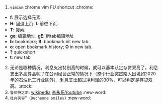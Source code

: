 1. `vimium` chrome vim FU shortcut :chrome:
  * **f**: 展示选择元素.
  * **H**: 回退上页. **L**:前进下页.
  * **T**: 搜索.
  * **ge**: 编辑地址. **gE**: 新tab编辑地址
  * **b**: bookmark; **B**: bookmark int new tab.
  * **o**: open bookmark,history; **O** in new tab.
  * **?** quickshort
  * **t**: new tab
2. 无论是哪种情况，利息支出特别高的时候，就可以基本认定存贷双高了。利息支出多高算高呢？在公司经营正常的情况下（整个行业突然陷入困境如2020年的石油化工行业除外），利息支出超过净利润的30%，可以判定是存贷双高。:stock:
3. `鲁伯特之泪`: [wikipedia](https://zh.wikipedia.org/zh-hans/%E9%B2%81%E7%8F%80%E7%89%B9%E4%B9%8B%E6%B3%AA) [李永乐Youtube](https://www.youtube.com/watch?v=En2GKUD1ty0) :new-word:
4. `杜兴笑容”（Duchenne smiles)` :new-word:
